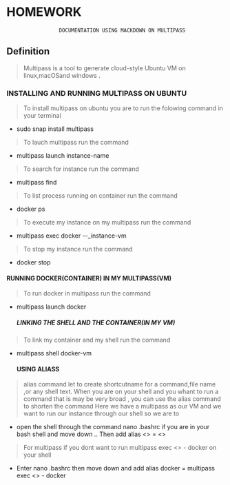 # HOMEWORK
                     DOCUMENTATION USING MACKDOWN ON MULTIPASS
 ## Definition 

>Multipass is a tool to generate cloud-style Ubuntu VM on linux,macOSand windows . 

  ### INSTALLING AND RUNNING MULTIPASS ON UBUNTU 
>To install multipass on ubuntu you are to run the folowing command in your terminal
 - sudo snap install multipass

>To lauch multipass run the command 
 - multipass launch instance-name

>To search for instance run the command
 - multipass find 

>To list process running on container run the command
 - docker ps
 
>To execute my instance on my multipass run the command
 - multipass exec docker --_instance-vm

>To stop my instance run the command 
 - docker stop

>
   #### RUNNING DOCKER(CONTAINER) IN MY MULTIPASS(VM)
>To run docker in  multipass run the command 
 - multipass launch docker 
   
    ##### LINKING THE SHELL AND THE CONTAINER(IN MY VM) 
>To link my container and my shell run the command 
  - multipass shell docker-vm

    #### USING ALIASS
>alias command let to create shortcutname for a command,file name ,or any shell text. When you are on your shell and you  whant to run a command that is may be very broad , you can use the alias command to shorten the command
  >Here we have a multipass as our VM and we want to run our instance through our shell so we are to
 - open the shell through the command nano .bashrc if you are in your bash shell and move down .. Then add alias <<name you are to enter on your shell>> = <<what you want to execute>>   
  
>For multipass if you dont want to run  multipass exec <<instance namea>> - docker on your shell 
 - Enter nano .bashrc then move down and add alias docker = multipass exec <<instance namea>> - docker  
 
  